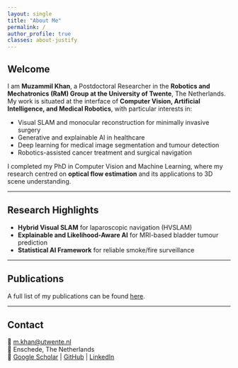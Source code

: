 ```yaml
---
layout: single
title: "About Me"
permalink: /
author_profile: true
classes: about-justify
---
```


## Welcome

I am **Muzammil Khan**, a Postdoctoral Researcher in the **Robotics and Mechatronics (RaM) Group at the University of Twente**, The Netherlands. My work is situated at the interface of **Computer Vision, Artificial Intelligence, and Medical Robotics**, with particular interests in:

- Visual SLAM and monocular reconstruction for minimally invasive surgery  
- Generative and explainable AI in healthcare  
- Deep learning for medical image segmentation and tumour detection  
- Robotics-assisted cancer treatment and surgical navigation  

I completed my PhD in Computer Vision and Machine Learning, where my research centred on **optical flow estimation** and its applications to 3D scene understanding.  

---

## Research Highlights

- **Hybrid Visual SLAM** for laparoscopic navigation (HVSLAM)
- **Explainable and Likelihood-Aware AI** for MRI-based bladder tumour prediction
- **Statistical AI Framework** for reliable smoke/fire surveillance

---

## Publications

A full list of my publications can be found [here](publications.md).  

---

## Contact

📧 m.khan@utwente.nl  
📍 Enschede, The Netherlands  
🔗 [Google Scholar](https://scholar.google.com/citations?user=PS_CX0AAAAAJ) | [GitHub](https://github.com/MUZAMMILATEO) | [LinkedIn](https://www.linkedin.com/in/muzammil-khan-ai)
